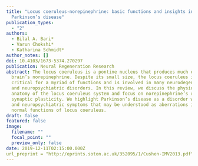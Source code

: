 ```yaml
---
title: "Locus coeruleus-norepinephrine: basic functions and insights into
  Parkinson’s disease"
publication_types:
  - "2"
authors:
  - Bilal A. Bari*
  - Varun Chokshi*
  - Katharina Schmidt*
author_notes: []
doi: 10.4103/1673-5374.270297
publication: Neural Regeneration Research
abstract: The locus coeruleus is a pontine nucleus that produces much of the
  brain’s norepinephrine. Despite its small size, the locus coeruleus is
  critical for a myriad of functions and is involved in many neurodegenerative
  and neuropsychiatric disorders. In this review, we discuss the physiology and
  anatomy of the locus coeruleus system and focus on norepinephrine’s role in
  synaptic plasticity. We highlight Parkinson’s disease as a disorder with motor
  and neuropsychiatric symptoms that may be understood as aberrations in the
  normal functions of locus coeruleus.
draft: false
featured: false
image:
  filename: ""
  focal_point: ""
  preview_only: false
date: 2019-12-11T02:15:00.000Z
url_preprint = "http://eprints.soton.ac.uk/352095/1/Cushen-IMV2013.pdf"
---
```

